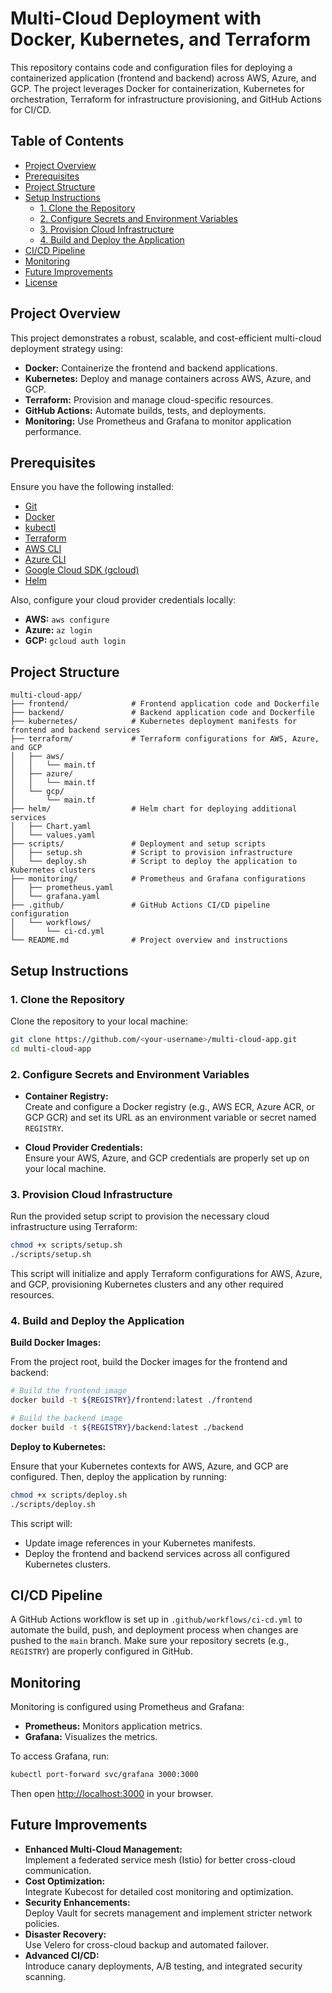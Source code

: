 # Multi-Cloud Deployment with Docker, Kubernetes, and Terraform

This repository contains code and configuration files for deploying a containerized application (frontend and backend) across AWS, Azure, and GCP. The project leverages Docker for containerization, Kubernetes for orchestration, Terraform for infrastructure provisioning, and GitHub Actions for CI/CD.

## Table of Contents

- [Project Overview](#project-overview)
- [Prerequisites](#prerequisites)
- [Project Structure](#project-structure)
- [Setup Instructions](#setup-instructions)
  - [1. Clone the Repository](#1-clone-the-repository)
  - [2. Configure Secrets and Environment Variables](#2-configure-secrets-and-environment-variables)
  - [3. Provision Cloud Infrastructure](#3-provision-cloud-infrastructure)
  - [4. Build and Deploy the Application](#4-build-and-deploy-the-application)
- [CI/CD Pipeline](#cicd-pipeline)
- [Monitoring](#monitoring)
- [Future Improvements](#future-improvements)
- [License](#license)

## Project Overview

This project demonstrates a robust, scalable, and cost-efficient multi-cloud deployment strategy using:

- **Docker:** Containerize the frontend and backend applications.
- **Kubernetes:** Deploy and manage containers across AWS, Azure, and GCP.
- **Terraform:** Provision and manage cloud-specific resources.
- **GitHub Actions:** Automate builds, tests, and deployments.
- **Monitoring:** Use Prometheus and Grafana to monitor application performance.

## Prerequisites

Ensure you have the following installed:

- [Git](https://git-scm.com/)
- [Docker](https://www.docker.com/)
- [kubectl](https://kubernetes.io/docs/tasks/tools/)
- [Terraform](https://www.terraform.io/)
- [AWS CLI](https://aws.amazon.com/cli/)
- [Azure CLI](https://docs.microsoft.com/en-us/cli/azure/)
- [Google Cloud SDK (gcloud)](https://cloud.google.com/sdk)
- [Helm](https://helm.sh/)

Also, configure your cloud provider credentials locally:

- **AWS:** `aws configure`
- **Azure:** `az login`
- **GCP:** `gcloud auth login`

## Project Structure

```
multi-cloud-app/
├── frontend/              # Frontend application code and Dockerfile
├── backend/               # Backend application code and Dockerfile
├── kubernetes/            # Kubernetes deployment manifests for frontend and backend services
├── terraform/             # Terraform configurations for AWS, Azure, and GCP
│   ├── aws/
│   │   └── main.tf
│   ├── azure/
│   │   └── main.tf
│   └── gcp/
│       └── main.tf
├── helm/                  # Helm chart for deploying additional services
│   ├── Chart.yaml
│   └── values.yaml
├── scripts/               # Deployment and setup scripts
│   ├── setup.sh           # Script to provision infrastructure
│   └── deploy.sh          # Script to deploy the application to Kubernetes clusters
├── monitoring/            # Prometheus and Grafana configurations
│   ├── prometheus.yaml
│   └── grafana.yaml
├── .github/               # GitHub Actions CI/CD pipeline configuration
│   └── workflows/
│       └── ci-cd.yml
└── README.md              # Project overview and instructions
```

## Setup Instructions

### 1. Clone the Repository

Clone the repository to your local machine:

```bash
git clone https://github.com/<your-username>/multi-cloud-app.git
cd multi-cloud-app
```

### 2. Configure Secrets and Environment Variables

- **Container Registry:**  
  Create and configure a Docker registry (e.g., AWS ECR, Azure ACR, or GCP GCR) and set its URL as an environment variable or secret named `REGISTRY`.

- **Cloud Provider Credentials:**  
  Ensure your AWS, Azure, and GCP credentials are properly set up on your local machine.

### 3. Provision Cloud Infrastructure

Run the provided setup script to provision the necessary cloud infrastructure using Terraform:

```bash
chmod +x scripts/setup.sh
./scripts/setup.sh
```

This script will initialize and apply Terraform configurations for AWS, Azure, and GCP, provisioning Kubernetes clusters and any other required resources.

### 4. Build and Deploy the Application

**Build Docker Images:**

From the project root, build the Docker images for the frontend and backend:

```bash
# Build the frontend image
docker build -t ${REGISTRY}/frontend:latest ./frontend

# Build the backend image
docker build -t ${REGISTRY}/backend:latest ./backend
```

**Deploy to Kubernetes:**

Ensure that your Kubernetes contexts for AWS, Azure, and GCP are configured. Then, deploy the application by running:

```bash
chmod +x scripts/deploy.sh
./scripts/deploy.sh
```

This script will:

- Update image references in your Kubernetes manifests.
- Deploy the frontend and backend services across all configured Kubernetes clusters.

## CI/CD Pipeline

A GitHub Actions workflow is set up in `.github/workflows/ci-cd.yml` to automate the build, push, and deployment process when changes are pushed to the `main` branch. Make sure your repository secrets (e.g., `REGISTRY`) are properly configured in GitHub.

## Monitoring

Monitoring is configured using Prometheus and Grafana:

- **Prometheus:** Monitors application metrics.
- **Grafana:** Visualizes the metrics.

To access Grafana, run:

```bash
kubectl port-forward svc/grafana 3000:3000
```

Then open [http://localhost:3000](http://localhost:3000) in your browser.

## Future Improvements

- **Enhanced Multi-Cloud Management:**  
  Implement a federated service mesh (Istio) for better cross-cloud communication.
- **Cost Optimization:**  
  Integrate Kubecost for detailed cost monitoring and optimization.
- **Security Enhancements:**  
  Deploy Vault for secrets management and implement stricter network policies.
- **Disaster Recovery:**  
  Use Velero for cross-cloud backup and automated failover.
- **Advanced CI/CD:**  
  Introduce canary deployments, A/B testing, and integrated security scanning.
